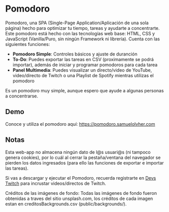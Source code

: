 # Pomodoro
Pomodoro, una SPA (Single-Page Application/Aplicación de una sola página) hecho para optimizar tu tiempo, tareas y ayudarte a concentrarte.
<br>
Este pomodoro está hecho con las tecnologías web base: HTML, CSS y JavaScript (Vanilla/Puro, sin ningún Framework ni librería). Cuenta con las siguientes funciones:
<ul>
  <li><b>Pomodoro Simple</b>: Controles básicos y ajuste de duranción</li>
  <li><b>To-Do</b>: Puedes exportar las tareas en CSV (proximamente se podrá importar), además de iniciar y programar pomodoros para cada tarea</li>
  <li><b>Panel Multimedia</b>: Puedes visualizar un directo/video de YouTube, video/directo de Twitch o una Playlist de Spotify mientras utilizas el pomodoro</li>
</ul>
Es un pomodoro muy simple, aunque espero que ayude a algunas personas a concentrarse.

## Demo
Conoce y utiliza el pomodoro aquí:
https://pomodoro.samuelolvher.com

## Notas

Esta web-app no almacena ningún dato de l@s usuari@s (ni tampoco genera cookies), por lo cuál al cerrar la pestaña/ventana del navegador se pierden los datos ingresados (para ello las funciones de exportar e importar las tareas).

Si vas a descargar y ejecutar el Pomodoro, recuerda registrarte en <a href="https://dev.twitch.tv/">Devs Twitch</a> para incrustar videos/directos de Twitch.

Créditos de las imágenes de fondo: Todas las imágenes de fondo fueron obtenidas a traves del sitio unsplash.com, los créditos de cada imagen estan en creditosBackgrounds.csv (public/backgrounds/).
